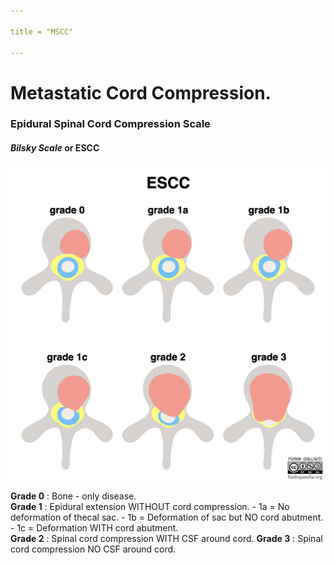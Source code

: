 ```yaml
--- 

title = "MSCC"

---
```


# Metastatic Cord Compression.

### Epidural Spinal Cord Compression Scale

#### ***Bilsky Scale*** or ESCC

![Epidural Spinal Cord Compression](images/epidural-spinal-cord-compression-scale-illustration.jpg)

**Grade 0** : Bone - only disease.  
**Grade 1** : Epidural extension WITHOUT cord compression.
	- 1a = No deformation of thecal sac.
	- 1b = Deformation of sac but NO cord abutment.
	- 1c = Deformation WITH cord abutment.  
**Grade 2** : Spinal cord compression WITH CSF around cord.
**Grade 3** : Spinal cord compression NO CSF around cord.  